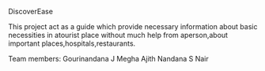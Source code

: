 DiscoverEase

This project act as a guide which provide necessary information about basic necessities in atourist place without much help from aperson,about important places,hospitals,restaurants.

Team members:
              Gourinandana J
              Megha Ajith
              Nandana S Nair
